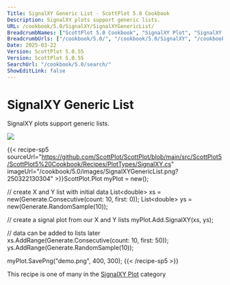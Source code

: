 ```yaml
---
Title: SignalXY Generic List - ScottPlot 5.0 Cookbook
Description: SignalXY plots support generic lists.
URL: /cookbook/5.0/SignalXY/SignalXYGenericList/
BreadcrumbNames: ["ScottPlot 5.0 Cookbook", "SignalXY Plot", "SignalXY Generic List"]
BreadcrumbUrls: ["/cookbook/5.0/", "/cookbook/5.0/SignalXY", "/cookbook/5.0/SignalXY/SignalXYGenericList"]
Date: 2025-03-22
Version: ScottPlot 5.0.55
Version: ScottPlot 5.0.55
SearchUrl: "/cookbook/5.0/search/"
ShowEditLink: false
---
```



<div class='d-flex align-items-center mt-5'>
<h1 class='me-2 text-dark my-0 border-0'>SignalXY Generic List</h1>
</div>

SignalXY plots support generic lists.

[![](/cookbook/5.0/images/SignalXYGenericList.png?250322130304)](/cookbook/5.0/images/SignalXYGenericList.png?250322130304)

{{< recipe-sp5 sourceUrl="https://github.com/ScottPlot/ScottPlot/blob/main/src/ScottPlot5/ScottPlot5%20Cookbook/Recipes/PlotTypes/SignalXY.cs" imageUrl="/cookbook/5.0/images/SignalXYGenericList.png?250322130304" >}}ScottPlot.Plot myPlot = new();

// create X and Y list with initial data
List&lt;double&gt; xs = new(Generate.Consecutive(count: 10, first: 0));
List&lt;double&gt; ys = new(Generate.RandomSample(10));

// create a signal plot from our X and Y lists
myPlot.Add.SignalXY(xs, ys);

// data can be added to lists later
xs.AddRange(Generate.Consecutive(count: 10, first: 50));
ys.AddRange(Generate.RandomSample(10));

myPlot.SavePng("demo.png", 400, 300);
{{< /recipe-sp5 >}}

<div class='my-5 text-center'>This recipe is one of many in the <a href='/cookbook/5.0/SignalXY'>SignalXY Plot</a> category</div>


